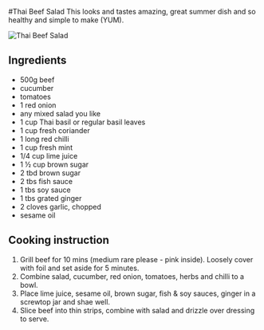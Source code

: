 #Thai Beef Salad
This looks and tastes amazing, great summer dish and so healthy and simple to make (YUM). 

![Thai Beef Salad](images/thai-beef-salad.jpg)

## Ingredients
- 500g beef 
- cucumber
- tomatoes
- 1 red onion
- any mixed salad you like
- 1 cup Thai basil or regular basil leaves 
- 1 cup fresh coriander
- 1 long red chilli
- 1 cup fresh mint
- 1/4 cup lime juice
- 1 ½ cup brown sugar
- 2 tbd brown sugar
- 2 tbs fish sauce
- 1 tbs soy sauce
- 1 tbs grated ginger
- 2 cloves garlic, chopped 
- sesame oil 

## Cooking instruction
1. Grill beef for 10 mins (medium rare please - pink inside). Loosely cover with foil and set aside for 5 minutes.
1. Combine salad, cucumber, red onion, tomatoes, herbs and chilli to a bowl.
1. Place lime juice, sesame oil, brown sugar, fish & soy sauces, ginger in a screwtop jar and shae well.
1. Slice beef into thin strips, combine with salad and drizzle over dressing to serve.   